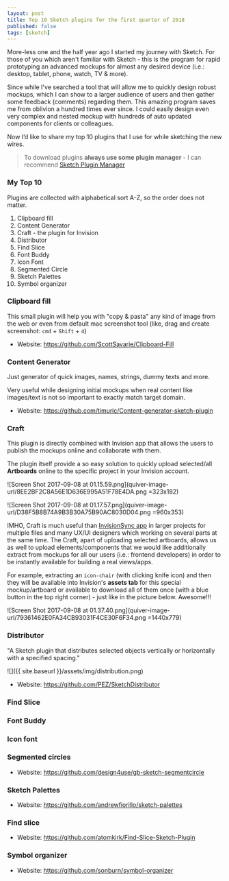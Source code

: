 ```yaml
---
layout: post
title: Top 10 Sketch plugins for the first quarter of 2018
published: false
tags: [sketch]
---
```

More-less one and the half year ago I started my journey with Sketch. For those of you which aren't familiar with Sketch - this is the program for rapid prototyping an advanced mockups for almost any desired device (i.e.: desktop, tablet, phone, watch, TV & more). 

Since while I've searched a tool that will allow me to quickly design robust mockups, which I can show to a larger audience of users and then gather some feedback (comments) regarding them. This amazing program saves me from oblivion a hundred times ever since. I could easily design even very complex and nested mockup with hundreds of auto updated components for clients or colleagues.

Now I’d like to share my top 10 plugins that I use for while sketching the new wires.
 
> To download plugins **always use some plugin manager** - I can recommend [Sketch Plugin Manager](https://mludowise.github.io/Sketch-Plugin-Manager/)

### My Top 10

Plugins are collected with alphabetical sort A-Z, so the order does not matter.

1. Clipboard fill
1. Content Generator
1. Craft - the plugin for Invision
1. Distributor 
1. Find Slice
1. Font Buddy
1. Icon Font
1. Segmented Circle
1. Sketch Palettes 
1. Symbol organizer

### Clipboard fill
This small plugin will help you with "copy & pasta" any kind of image from the web or even from default mac screenshot tool (like, drag and create screenshot: `cmd` + `Shift` + `4`)

- Website: <https://github.com/ScottSavarie/Clipboard-Fill>

### Content Generator

Just generator of quick images, names, strings, dummy texts and more. 

Very useful while designing initial mockups when real content like images/text is not so important to exactly match target domain.

- Website: <https://github.com/timuric/Content-generator-sketch-plugin>

### Craft

This plugin is directly combined with Invision app that allows the users to publish the mockups online and collaborate with them. 

The plugin itself provide a so easy solution to quickly upload selected/all **Artboards** online to the specific project in your Invision account.

![Screen Shot 2017-09-08 at 01.15.59.png](quiver-image-url/8EE2BF2C8A56E1D636E995A51F78E4DA.png =323x182)

![Screen Shot 2017-09-08 at 01.17.57.png](quiver-image-url/D38F5B8B74A9B3B30A75B90AC8030D04.png =960x353)

IMHO, Craft is much useful than [InvisionSync app](https://www.invisionapp.com/blog/an-all-new-invision-sync/) in larger projects for multiple files and many UX/UI designers which working on several parts at the same time. The Craft, apart of uploading selected artboards, allows us as well to upload elements/components that we would like additionally extract from mockups for all our users (i.e.: frontend developers) in order to be instantly available for building a real views/apps. 

For example, extracting an `icon-chair` (with clicking knife icon) and then they will be available into Invision's **assets tab** for this special mockup/artboard or available to download all of them once (with a blue button in the top right corner) - just like in the picture below. Awesome!!!

![Screen Shot 2017-09-08 at 01.37.40.png](quiver-image-url/79361462E0FA34CB93031F4CE30F6F34.png =1440x779)

### Distributor
"A Sketch plugin that distributes selected objects vertically or horizontally with a specified spacing."

![]({{ site.baseurl }}/assets/img/distribution.png)

- Website: <https://github.com/PEZ/SketchDistributor>

### Find Slice

### Font Buddy

### Icon font

### Segmented circles

- Website: <https://github.com/design4use/gb-sketch-segmentcircle>

### Sketch Palettes

- Website: <https://github.com/andrewfiorillo/sketch-palettes>


### Find slice

- Website: <https://github.com/atomkirk/Find-Slice-Sketch-Plugin>

### Symbol organizer

- Website: <https://github.com/sonburn/symbol-organizer>
